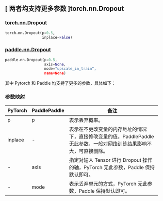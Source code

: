 ## [ 两者均支持更多参数 ]torch.nn.Dropout
### [torch.nn.Dropout](https://pytorch.org/docs/stable/generated/torch.nn.Dropout.html?highlight=dropout#torch.nn.Dropout)
```python
torch.nn.Dropout(p=0.5,
                 inplace=False)
```

### [paddle.nn.Dropout](https://www.paddlepaddle.org.cn/documentation/docs/zh/api/paddle/nn/Dropout_cn.html#dropout)
```python
paddle.nn.Dropout(p=0.5,
                  axis=None,
                  mode="upscale_in_train”,
                  name=None)
```

其中 Pytorch 和 Paddle 均支持了更多的参数，具体如下：
### 参数映射
| PyTorch       | PaddlePaddle | 备注                                                   |
| ------------- | ------------ | ------------------------------------------------------ |
| p           | p         | 表示丢弃概率。        |
| inplace       | -            | 表示在不更改变量的内存地址的情况下，直接修改变量的值，PaddlePaddle 无此参数，一般对网络训练结果影响不大，可直接删除。  |
| -             | axis         | 指定对输入 Tensor 进行 Dropout 操作的轴，PyTorch 无此参数，Paddle 保持默认即可。 |
| -             | mode         | 表示丢弃单元的方式，PyTorch 无此参数，Paddle 保持默认即可。|
